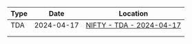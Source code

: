 | Type | Date       | Location                                                            |
| ---- | ---------- | ------------------------------------------------------------------- |
| TDA  | 2024-04-17 | [NIFTY - TDA - 2024-04-17](TDA/NIFTY%20-%20TDA%20-%202024-04-17.md) |
|      |            |                                                                     |
|      |            |                                                                     |
